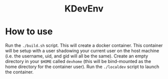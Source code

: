 <h1 align="center">KDevEnv</h1>

# How to use
Run the `./build.sh` script.
This will create a docker container.
This container will be setup with a user shadowing your current user on the host machine (i.e. the username, uid, and gid will all be the same).
Create an empty directory in your `$HOME` called `devhome` (this will be bind-mounted as the home directory for the container user).
Run the `./localdev` script to launch the container.

